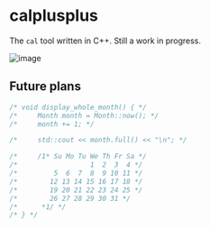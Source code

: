 # calplusplus
The `cal` tool written in C++. Still a work in progress.

![image](https://github.com/JakeRoggenbuck/calplusplus/assets/35516367/eb5da3cb-0b64-4e2c-a125-28d67acb9a70)

## Future plans

```c
/* void display_whole_month() { */
/*     Month month = Month::now(); */
/*     month += 1; */

/*     std::cout << month.full() << "\n"; */

/*     /1* Su Mo Tu We Th Fr Sa */
/*                  1  2  3  4 */
/*         5  6  7  8  9 10 11 */
/*        12 13 14 15 16 17 18 */
/*        19 20 21 22 23 24 25 */
/*        26 27 28 29 30 31 */
/*      *1/ */
/* } */
```
